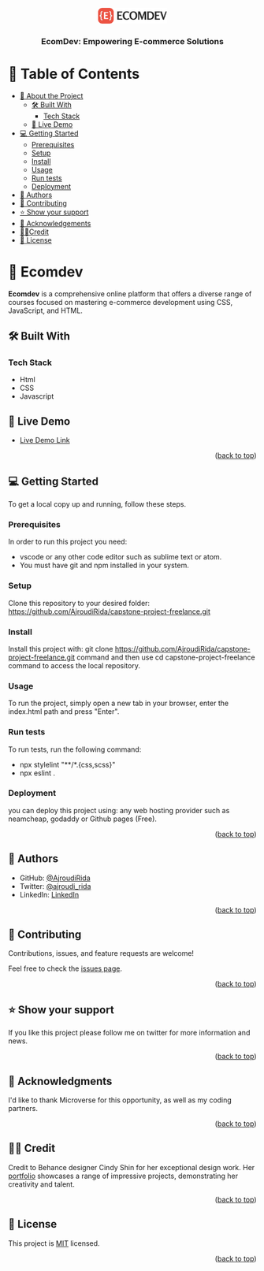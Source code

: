 <a name="readme-top"></a>

<div align="center">
  <!-- You are encouraged to replace this logo with your own! Otherwise you can also remove it. -->
  <img src="./assets/images/ecomdev.png" alt="logo" width="140"  height="auto" />
  <br/>

  <h3><b>EcomDev: Empowering E-commerce Solutions</b></h3>

</div>

<!-- TABLE OF CONTENTS -->

# 📗 Table of Contents

- [📖 About the Project](#about-project)
  - [🛠 Built With](#built-with)
    - [Tech Stack](#tech-stack)
  - [🚀 Live Demo](#live-demo)
- [💻 Getting Started](#getting-started)
  - [Prerequisites](#prerequisites)
  - [Setup](#setup)
  - [Install](#install)
  - [Usage](#usage)
  - [Run tests](#run-tests)
  - [Deployment](#deployment)
- [👥 Authors](#authors)
- [🤝 Contributing](#contributing)
- [⭐️ Show your support](#support)
- [🙏 Acknowledgements](#acknowledgements)
- [🧑‍🎨Credit](#credit) 
- [📝 License](#license)

<!-- PROJECT DESCRIPTION -->

# 📖 Ecomdev <a name="about-project"></a>


**Ecomdev**  is a comprehensive online platform that offers a diverse range of courses focused on mastering e-commerce development using CSS, JavaScript, and HTML. 

## 🛠 Built With <a name="built-with"></a>

### Tech Stack <a name="tech-stack"></a>

- Html
- CSS
- Javascript

<!-- LIVE DEMO -->

## 🚀 Live Demo <a name="live-demo"></a>



- [Live Demo Link](https://ajroudirida.github.io/capstone-project-freelance/)

<p align="right">(<a href="#readme-top">back to top</a>)</p>

<!-- GETTING STARTED -->

## 💻 Getting Started <a name="getting-started"></a>



To get a local copy up and running, follow these steps.

### Prerequisites

In order to run this project you need:

- vscode or any other code editor such as sublime text or atom.
- You must have git and npm installed in your system.

### Setup

Clone this repository to your desired folder: https://github.com/AjroudiRida/capstone-project-freelance.git


### Install

Install this project with: git clone https://github.com/AjroudiRida/capstone-project-freelance.git command and then use cd capstone-project-freelance command to access the local repository.

### Usage

To run the project, simply open a new tab in your browser, enter the index.html path and press "Enter".

### Run tests

To run tests, run the following command: 
- npx stylelint "**/*.{css,scss}"
- npx eslint .


### Deployment

you can deploy this project using: any web hosting provider such as neamcheap, godaddy or Github pages (Free).

<!--
Example:

```sh

```
 -->

<p align="right">(<a href="#readme-top">back to top</a>)</p>

<!-- AUTHORS -->

## 👥 Authors <a name="authors"></a>


- GitHub: [@AjroudiRida](https://github.com/AjroudiRida)
- Twitter: [@ajroudi_rida](https://twitter.com/ajroudi_rida)
- LinkedIn: [LinkedIn](https://www.linkedin.com/in/rida-ajroudi/)

<p align="right">(<a href="#readme-top">back to top</a>)</p>


<!-- CONTRIBUTING -->

## 🤝 Contributing <a name="contributing"></a>

Contributions, issues, and feature requests are welcome!

Feel free to check the [issues page](../../issues/).

<p align="right">(<a href="#readme-top">back to top</a>)</p>

<!-- SUPPORT -->

## ⭐️ Show your support <a name="support"></a>


If you like this project please follow me on twitter for more information and news.

<p align="right">(<a href="#readme-top">back to top</a>)</p>

<!-- ACKNOWLEDGEMENTS -->

## 🙏 Acknowledgments <a name="acknowledgements"></a>


I'd like to thank Microverse for this opportunity, as well as my coding partners.

<p align="right">(<a href="#readme-top">back to top</a>)</p>

<!-- Credit-->

## 🧑‍🎨 Credit <a name="credit"></a>


Credit to Behance designer Cindy Shin for her exceptional design work. Her <a href="https://www.behance.net/adagio07">portfolio</a> showcases a range of impressive projects, demonstrating her creativity and talent.

<p align="right">(<a href="#readme-top">back to top</a>)</p>

<!-- LICENSE -->

## 📝 License <a name="license"></a>

This project is [MIT](./LICENSE) licensed.


<p align="right">(<a href="#readme-top">back to top</a>)</p>